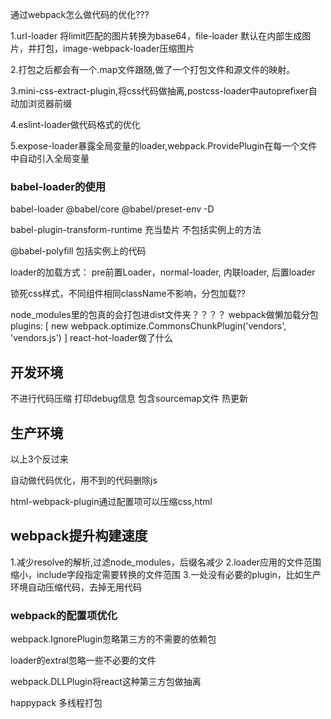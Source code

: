 通过webpack怎么做代码的优化???

1.url-loader 将limit匹配的图片转换为base64，file-loader 默认在内部生成图片，并打包，image-webpack-loader压缩图片

2.打包之后都会有一个.map文件跟随,做了一个打包文件和源文件的映射。

3.mini-css-extract-plugin,将css代码做抽离,postcss-loader中autoprefixer自动加浏览器前缀 

4.eslint-loader做代码格式的优化

5.expose-loader暴露全局变量的loader,webpack.ProvidePlugin在每一个文件中自动引入全局变量



### babel-loader的使用
 babel-loader @babel/core @babel/preset-env -D

 babel-plugin-transform-runtime 充当垫片 不包括实例上的方法

 @babel-polyfill 包括实例上的代码



loader的加载方式： pre前置Loader，normal-loader, 内联loader, 后置loader



锁死css样式，不同组件相同className不影响，分包加载??

node_modules里的包真的会打包进dist文件夹？？？？
webpack做懒加载分包
plugins: [
   new webpack.optimize.CommonsChunkPlugin('vendors', 'vendors.js')
 ]
react-hot-loader做了什么



## 开发环境
不进行代码压缩
打印debug信息
包含sourcemap文件
热更新

## 生产环境
以上3个反过来

自动做代码优化，用不到的代码删除js

html-webpack-plugin通过配置项可以压缩css,html


## webpack提升构建速度

1.减少resolve的解析,过滤node_modules，后缀名减少
2.loader应用的文件范围缩小，include字段指定需要转换的文件范围
3.一处没有必要的plugin，比如生产环境自动压缩代码，去掉无用代码


### webpack的配置项优化

webpack.IgnorePlugin忽略第三方的不需要的依赖包


loader的extral忽略一些不必要的文件

webpack.DLLPlugin将react这种第三方包做抽离

happypack   多线程打包